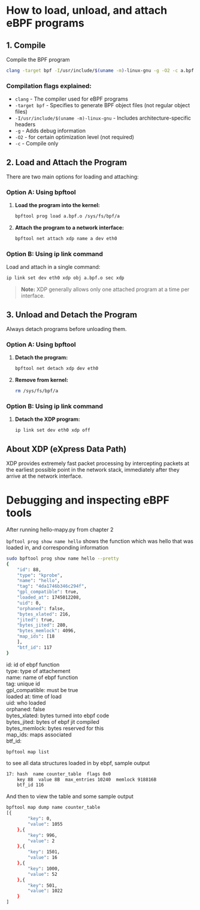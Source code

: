# How to load, unload, and attach eBPF programs

## 1. Compile

Compile the BPF program

```bash
clang -target bpf -I/usr/include/$(uname -m)-linux-gnu -g -O2 -c a.bpf.c -o a.bpf.o
```

### Compilation flags explained:
- `clang` - The compiler used for eBPF programs
- `-target bpf` - Specifies to generate BPF object files (not regular object files)
- `-I/usr/include/$(uname -m)-linux-gnu` - Includes architecture-specific headers
- `-g` - Adds debug information
- `-O2` - for certain optimization level (not required)
- `-c` - Compile only 

## 2. Load and Attach the Program

There are two main options for loading and attaching:

### Option A: Using bpftool

1. **Load the program into the kernel:**
   ```bash
   bpftool prog load a.bpf.o /sys/fs/bpf/a
   ```

2. **Attach the program to a network interface:**
   ```bash
   bpftool net attach xdp name a dev eth0
   ```

### Option B: Using ip link command

Load and attach in a single command:
```bash
ip link set dev eth0 xdp obj a.bpf.o sec xdp
```

> **Note:** XDP generally allows only one attached program at a time per interface.

## 3. Unload and Detach the Program

Always detach programs before unloading them.

### Option A: Using bpftool

1. **Detach the program:**
   ```bash
   bpftool net detach xdp dev eth0
   ```

2. **Remove from kernel:**
   ```bash
   rm /sys/fs/bpf/a
   ```

### Option B: Using ip link command

1. **Detach the XDP program:**
   ```bash
   ip link set dev eth0 xdp off
   ```

## About XDP (eXpress Data Path)

XDP provides extremely fast packet processing by intercepting packets at the earliest possible point in the network stack, immediately after they arrive at the network interface.

# Debugging and inspecting eBPF tools

After running hello-mapy.py from chapter 2

`bpftool prog show name hello` shows the function which was hello that was loaded in, and corresponding information

```bash
sudo bpftool prog show name hello --pretty
{
    "id": 88,
    "type": "kprobe",
    "name": "hello",
    "tag": "4da1746b346c294f",
    "gpl_compatible": true,
    "loaded_at": 1745012208,
    "uid": 0,
    "orphaned": false,
    "bytes_xlated": 216,
    "jited": true,
    "bytes_jited": 280,
    "bytes_memlock": 4096,
    "map_ids": [18
    ],
    "btf_id": 117
}
```

id: id of ebpf function  
type: type of attachement  
name: name of ebpf function  
tag: unique id  
gpl_compatible: must be true  
loaded at: time of load  
uid: who loaded  
orphaned: false  
bytes_xlated: bytes turned into ebpf code  
bytes_jited: bytes of ebpf jit compiled  
bytes_memlock: bytes reserved for this  
map_ids: maps associated  
btf_id:  

`bpftool map list` 

to see all data structures loaded in by ebpf, sample output

```bash
17: hash  name counter_table  flags 0x0
	key 8B  value 8B  max_entries 10240  memlock 918816B
	btf_id 116
```

And then to view the table and some sample output

```bash
bpftool map dump name counter_table
[{
        "key": 0,
        "value": 1055
    },{
        "key": 996,
        "value": 2
    },{
        "key": 1501,
        "value": 16
    },{
        "key": 1000,
        "value": 52
    },{
        "key": 501,
        "value": 1022
    }
]
```